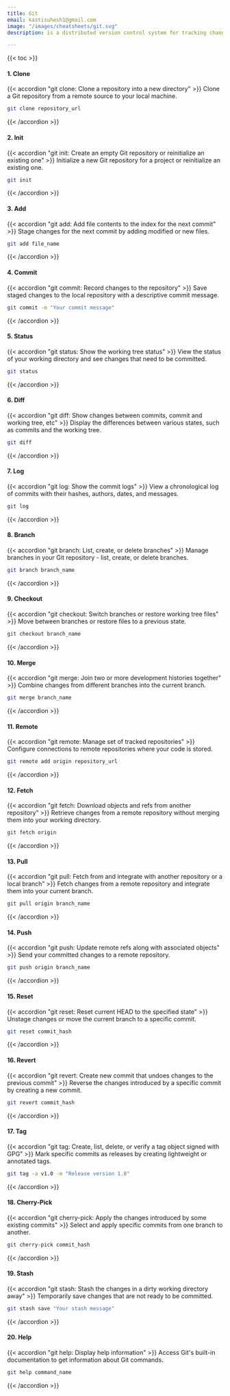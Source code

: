 ```yaml
---
title: Git 
email: kastisuhesh1@gmail.com
image: "/images/cheatsheets/git.svg"
description: is a distributed version control system for tracking changes in code and coordinating work among multiple developers.

---
```

{{< toc >}}

#### 1. Clone
   {{< accordion "git clone: Clone a repository into a new directory" >}}
   Clone a Git repository from a remote source to your local machine.
   <br>
   ```bash
   git clone repository_url
   ```
   {{< /accordion >}}

#### 2. Init
   {{< accordion "git init: Create an empty Git repository or reinitialize an existing one" >}}
   Initialize a new Git repository for a project or reinitialize an existing one.
   <br>
   ```bash
   git init
   ```
   {{< /accordion >}}

#### 3. Add
   {{< accordion "git add: Add file contents to the index for the next commit" >}}
   Stage changes for the next commit by adding modified or new files.
   <br>
   ```bash
   git add file_name
   ```
   {{< /accordion >}}

#### 4. Commit
   {{< accordion "git commit: Record changes to the repository" >}}
   Save staged changes to the local repository with a descriptive commit message.
   <br>
   ```bash
   git commit -m "Your commit message"
   ```
   {{< /accordion >}}

#### 5. Status
   {{< accordion "git status: Show the working tree status" >}}
   View the status of your working directory and see changes that need to be committed.
   <br>
   ```bash
   git status
   ```
   {{< /accordion >}}

#### 6. Diff
   {{< accordion "git diff: Show changes between commits, commit and working tree, etc" >}}
   Display the differences between various states, such as commits and the working tree.
   <br>
   ```bash
   git diff
   ```
   {{< /accordion >}}

#### 7. Log
   {{< accordion "git log: Show the commit logs" >}}
   View a chronological log of commits with their hashes, authors, dates, and messages.
   <br>
   ```bash
   git log
   ```
   {{< /accordion >}}

#### 8. Branch
   {{< accordion "git branch: List, create, or delete branches" >}}
   Manage branches in your Git repository - list, create, or delete branches.
   <br>
   ```bash
   git branch branch_name
   ```
   {{< /accordion >}}

#### 9. Checkout
   {{< accordion "git checkout: Switch branches or restore working tree files" >}}
   Move between branches or restore files to a previous state.
   <br>
   ```bash
   git checkout branch_name
   ```
   {{< /accordion >}}

#### 10. Merge
   {{< accordion "git merge: Join two or more development histories together" >}}
   Combine changes from different branches into the current branch.
   <br>
   ```bash
   git merge branch_name
   ```
   {{< /accordion >}}

#### 11. Remote
   {{< accordion "git remote: Manage set of tracked repositories" >}}
   Configure connections to remote repositories where your code is stored.
   <br>
   ```bash
   git remote add origin repository_url
   ```
   {{< /accordion >}}

#### 12. Fetch
   {{< accordion "git fetch: Download objects and refs from another repository" >}}
   Retrieve changes from a remote repository without merging them into your working directory.
   <br>
   ```bash
   git fetch origin
   ```
   {{< /accordion >}}

#### 13. Pull
   {{< accordion "git pull: Fetch from and integrate with another repository or a local branch" >}}
   Fetch changes from a remote repository and integrate them into your current branch.
   <br>
   ```bash
   git pull origin branch_name
   ```
   {{< /accordion >}}

#### 14. Push
   {{< accordion "git push: Update remote refs along with associated objects" >}}
   Send your committed changes to a remote repository.
   <br>
   ```bash
   git push origin branch_name
   ```
   {{< /accordion >}}

#### 15. Reset
   {{< accordion "git reset: Reset current HEAD to the specified state" >}}
   Unstage changes or move the current branch to a specific commit.
   <br>
   ```bash
   git reset commit_hash
   ```
   {{< /accordion >}}

#### 16. Revert
   {{< accordion "git revert: Create new commit that undoes changes to the previous commit" >}}
   Reverse the changes introduced by a specific commit by creating a new commit.
   <br>
   ```bash
   git revert commit_hash
   ```
   {{< /accordion >}}

#### 17. Tag
   {{< accordion "git tag: Create, list, delete, or verify a tag object signed with GPG" >}}
   Mark specific commits as releases by creating lightweight or annotated tags.
   <br>
   ```bash
   git tag -a v1.0 -m "Release version 1.0"
   ```
   {{< /accordion >}}

#### 18. Cherry-Pick
   {{< accordion "git cherry-pick: Apply the changes introduced by some existing commits" >}}
   Select and apply specific commits from one branch to another.
   <br>
   ```bash
   git cherry-pick commit_hash
   ```
   {{< /accordion >}}

#### 19. Stash
   {{< accordion "git stash: Stash the changes in a dirty working directory away" >}}
   Temporarily save changes that are not ready to be committed.
   <br>
   ```bash
   git stash save "Your stash message"
   ```
   {{< /accordion >}}

#### 20. Help
   {{< accordion "git help: Display help information" >}}
   Access Git's built-in documentation to get information about Git commands.
   <br>
   ```bash
   git help command_name
   ```
   {{< /accordion >}}
